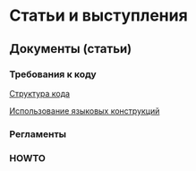 # Статьи и выступления

## Документы (статьи)

### Требования к коду

[Структура кода](docs/code-rules/code-structure.md "Структура кода")

[Использование языковых конструкций](docs/code-rules/language-usage.md "Использование языковых конструкций")

### Регламенты

### HOWTO